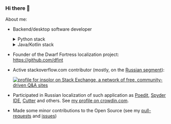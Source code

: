 ### Hi there 👋

About me:

- Backend/desktop software developer

  <details>
  <summary>Python stack</summary>
  
    - Python backend:
      - Django, DRF
      - Flask, SQLAlchemy
      - FastAPI, Pydantic, SQLModels
    - Python desktop:
      - tkinter (in case someone need it)
  </details>
  
  <details>
  <summary>Java/Kotlin stack</summary>
  
  - Java 1.8 - 11+, Kotlin
    - Backend:
      - JavaEE
      - Ktor
    - Desktop:
      - JavaFX, TornadoFX, JFoenix
  </details>


- Founder of the Dwarf Fortress localization project: https://github.com/dfint

- Active stackoverflow.com contributor (mostly, on the [Russian segment][1]):

    [![profile for insolor on Stack Exchange, a network of free, community-driven Q&amp;A sites][2]][3]
    
- Participated in Russian localization of such application as [Poedit][4], [Spyder IDE][5], [Cutter][6] and others. See [my profile on crowdin.com][7].

- Made some minor contributions to the Open Source (see my [pull-requests][8] and [issues][9])

  [1]: https://ru.stackoverflow.com/users/1365
  [2]: https://stackexchange.com/users/flair/6028457.png?theme=dark
  [3]: https://stackexchange.com/users/6028457/insolor
  [4]: https://poedit.net
  [5]: https://www.spyder-ide.org
  [6]: https://cutter.re
  [7]: https://crowdin.com/profile/insolor
  [8]: https://github.com/pulls?q=is%3Apr+author%3Ainsolor+-user%3Adfint+-user%3Ainsolor
  [9]: https://github.com/issues?q=is%3Aissue+author%3Ainsolor+-user%3Adfint+-user%3Ainsolor

